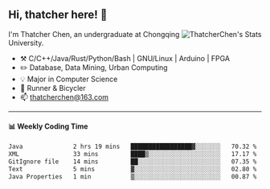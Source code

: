 ## Hi, thatcher here! :wave:

<img align="right" src="https://github-readme-stats.vercel.app/api?username=thatcherchen&title_color=333&text_color=777" alt="ThatcherChen's Stats" >

I'm Thatcher Chen, an undergraduate at Chongqing University.

- :hammer_and_pick:  C/C++/Java/Rust/Python/Bash | GNU/Linux | Arduino | FPGA
- :pencil2:  Database, Data Mining, Urban Computing
- :bulb:   Major in Computer Science
- :seedling:  Runner & Bicycler
- :mailbox: thatcherchen@163.com

---

#### :bar_chart: Weekly Coding Time

<!--START_SECTION:waka-->

```txt
Java              2 hrs 19 mins   █████████████████▓░░░░░░░   70.32 %
XML               33 mins         ████▒░░░░░░░░░░░░░░░░░░░░   17.17 %
GitIgnore file    14 mins         ██░░░░░░░░░░░░░░░░░░░░░░░   07.35 %
Text              5 mins          ▓░░░░░░░░░░░░░░░░░░░░░░░░   02.80 %
Java Properties   1 min           ▒░░░░░░░░░░░░░░░░░░░░░░░░   00.87 %
```

<!--END_SECTION:waka-->
